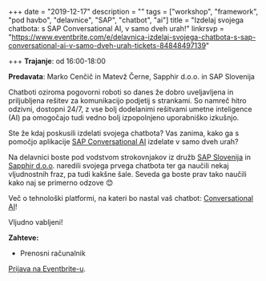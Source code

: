 +++
date = "2019-12-17"
description = ""
tags = ["workshop", "framework", "pod havbo", "delavnice", "SAP", "chatbot", "ai"]
title = "Izdelaj svojega chatbota: s SAP Conversational AI, v samo dveh urah!"
linkrsvp = "https://www.eventbrite.com/e/delavnica-izdelaj-svojega-chatbota-s-sap-conversational-ai-v-samo-dveh-urah-tickets-84848497139"

+++
**Trajanje**: od 16:00-18:00

**Predavata**: Marko Cenčič in Matevž Černe, Sapphir d.o.o. in SAP Slovenija

Chatboti oziroma pogovorni roboti so danes že dobro uveljavljena in priljubljena rešitev za komunikacijo podjetij s strankami. So namreč hitro odzivni, dostopni 24/7, z vse bolj dodelanimi rešitvami umetne inteligence (AI) pa omogočajo tudi vedno bolj izpopolnjeno uporabniško izkušnjo.
 
Ste že kdaj poskusili izdelati svojega chatbota? Vas zanima, kako ga s pomočjo aplikacije [SAP Conversational AI](https://www.sap.com/products/conversational-ai.html) izdelate v samo dveh urah?
 
Na delavnici boste pod vodstvom strokovnjakov iz družb [SAP Slovenija](https://www.sap.com/slovenia/about.html) in [Sapphir d.o.o](https://www.sapphir.si/). naredili svojega prvega chatbota ter ga naučili nekaj vljudnostnih fraz, pa tudi kakšne šale. Seveda ga boste prav tako naučili kako naj se primerno odzove 😊
 
Več o tehnološki platformi, na kateri bo nastal vaš chatbot: [Conversational AI](https://www.sap.com/products/conversational-ai.html)!
 
Vljudno vabljeni!

<!--more-->

**Zahteve:**

- Prenosni računalnik

[Prijava na Eventbrite-u](https://www.eventbrite.com/e/delavnica-izdelaj-svojega-chatbota-s-sap-conversational-ai-v-samo-dveh-urah-tickets-84848497139).
